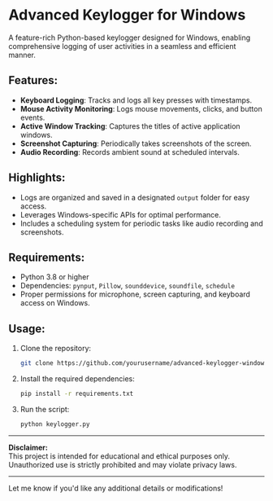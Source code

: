 # Advanced Keylogger for Windows

A feature-rich Python-based keylogger designed for Windows, enabling comprehensive logging of user activities in a seamless and efficient manner.

## Features:
- **Keyboard Logging**: Tracks and logs all key presses with timestamps.
- **Mouse Activity Monitoring**: Logs mouse movements, clicks, and button events.
- **Active Window Tracking**: Captures the titles of active application windows.
- **Screenshot Capturing**: Periodically takes screenshots of the screen.
- **Audio Recording**: Records ambient sound at scheduled intervals.

## Highlights:
- Logs are organized and saved in a designated `output` folder for easy access.
- Leverages Windows-specific APIs for optimal performance.
- Includes a scheduling system for periodic tasks like audio recording and screenshots.

## Requirements:
- Python 3.8 or higher
- Dependencies: `pynput`, `Pillow`, `sounddevice`, `soundfile`, `schedule`
- Proper permissions for microphone, screen capturing, and keyboard access on Windows.

## Usage:
1. Clone the repository:
   ```bash
   git clone https://github.com/yourusername/advanced-keylogger-windows.git
   ```
2. Install the required dependencies:
   ```bash
   pip install -r requirements.txt
   ```
3. Run the script:
   ```bash
   python keylogger.py
   ```

---

**Disclaimer:**  
This project is intended for educational and ethical purposes only. Unauthorized use is strictly prohibited and may violate privacy laws.

---

Let me know if you'd like any additional details or modifications!
